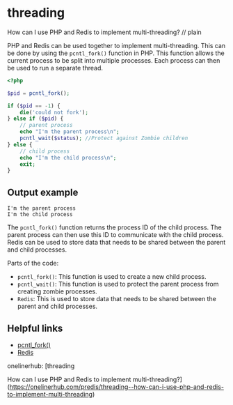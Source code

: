 # threading

How can I use PHP and Redis to implement multi-threading?
// plain

PHP and Redis can be used together to implement multi-threading. This can be done by using the `pcntl_fork()` function in PHP. This function allows the current process to be split into multiple processes. Each process can then be used to run a separate thread.

```php
<?php

$pid = pcntl_fork();

if ($pid == -1) {
    die('could not fork');
} else if ($pid) {
    // parent process
    echo "I'm the parent process\n";
    pcntl_wait($status); //Protect against Zombie children
} else {
    // child process
    echo "I'm the child process\n";
    exit;
}

```
## Output example


```
I'm the parent process
I'm the child process
```

The `pcntl_fork()` function returns the process ID of the child process. The parent process can then use this ID to communicate with the child process. Redis can be used to store data that needs to be shared between the parent and child processes.

Parts of the code:

- `pcntl_fork()`: This function is used to create a new child process.
- `pcntl_wait()`: This function is used to protect the parent process from creating zombie processes.
- `Redis`: This is used to store data that needs to be shared between the parent and child processes.

## Helpful links

- [pcntl_fork()](https://www.php.net/manual/en/function.pcntl-fork.php)
- [Redis](https://redis.io/)

onelinerhub: [threading

How can I use PHP and Redis to implement multi-threading?](https://onelinerhub.com/predis/threading--how-can-i-use-php-and-redis-to-implement-multi-threading)